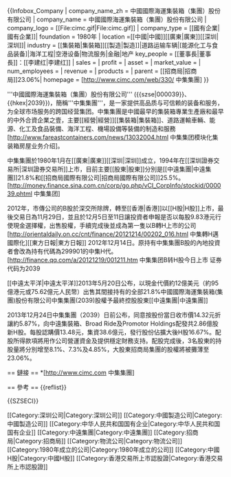 {{Infobox_Company |
  company_name_zh = 中國國際海運集裝箱（集團）股份有限公司 |
  company_name = 中國國際海運集裝箱（集團）股份有限公司 |
  company_logo = [[File:cimc.gif|File:cimc.gif]] |
  company_type = [[國有企業|國有企業]]|
  foundation = 1980年 |
  location =[[中國|中國]][[廣東|廣東]][[深圳|深圳]]|
  industry = [[集裝箱|集裝箱]][[製造|製造]]|道路运输车辆|[能源化工与食品装备]|海洋工程|空港设备|物流服务|金融|地产
  key_people = [[董事長|董事長]]：[[李建红|李建红]] | 
  sales =  |
  profit =  |
  asset =  |
  market_value = |
  num_employees = |
  revenue = |
  products = |
  parent = [[招商局|招商局]]23.06%|
  homepage = [http://www.cimc.com/web/330/ 中集集團]
}}

'''中國國際海運集裝箱（集團）股份有限公司''' ({{szse|000039}}、{{hkex|2039}})，簡稱'''中集集團'''，是一家提供高品质与可信赖的装备和服务，为全球市场服务的跨国经营集团。中集集團是中國最早的集裝箱專業生產廠和最早的中外合資企業之壹，主要[[經營|經營]][[集裝箱|集裝箱]]、道路運輸車輛、能源、化工及食品裝備、海洋工程、機場設備等裝備的制造和服務<ref>[http://www.fareastcontainers.com/news/13032004.html 中集集团模块化集装箱房屋业务介绍]</ref>。

中集集團於1980年1月在[[廣東|廣東]][[深圳|深圳]]成立，1994年在[[深圳證券交易所|深圳證券交易所]]上市，目前主要[[股東|股東]]分別是[[中遠集團|中遠集團]]21.8%和[[招商局國際有限公司|招商局國際有限公司]]25.5%。<ref>[http://money.finance.sina.com.cn/corp/go.php/vCI_CorpInfo/stockid/000039.phtml 中集集团]</ref>

2012年，市傳公司的B股於深交所除牌，轉至[[香港|香港]]以[[H股|H股]]上市，最後交易日為11月29日，並且於12月5日至11日讓投資者申報是否以每股9.83港元行使現金選擇權，出售股權，手續完成後並成為第一隻以B轉H上市的公司<REF>[http://orientaldaily.on.cc/cnt/finance/20121214/00202_016.html 中集轉H邁國際化][[東方日報|東方日報]] 2012年12月14日</REF>。原持有中集集團B股的內地投資者會改為持有代碼為299901的中集H代。<ref>[http://finance.qq.com/a/20121219/001211.htm 中集集团B转H股今日上市 证券代码为2039</ref>

[[中遠太平洋|中遠太平洋]]2013年5月20日公布，以現金代價約12億美元（約95億港元或75.62億元人民幣）出售其間接持有的全部21.8%中國國際海運集裝箱(集團)股份有限公司中集集團(2039)股權予最終控股股東[[中遠集團|中遠集團]]

2013年12月24日中集集團（2039）日前公布，同意按股份當日收市價14.32元折讓約5.87%，向中遠集裝箱、Broad Ride及Promotor Holdings配發共2.86億股新H股。每股認購價13.48元，集資38.6億元，發行股份佔擴大後H股16.67%。配股所得款項將用作公司營運資金及提供穩定財務支持。配股完成後，3名股東的持股量將分別增至8.1%、7.3%及4.85%，大股東招商局集團的股權將被攤薄至23.06%。

== 鏈接 ==
*[http://www.cimc.com 中集集團]

== 參考 ==
{{reflist}}

{{SZSECI}}

[[Category:深圳公司|Category:深圳公司]]
[[Category:中國製造公司|Category:中國製造公司]]
[[Category:中华人民共和国国有企业|Category:中华人民共和国国有企业]]
[[Category:中遠集團|Category:中遠集團]]
[[Category:招商局|Category:招商局]]
[[Category:物流公司|Category:物流公司]]
[[Category:1980年成立的公司|Category:1980年成立的公司]]
[[Category:中國H股|Category:中國H股]]
[[Category:香港交易所上市認股證|Category:香港交易所上市認股證]]